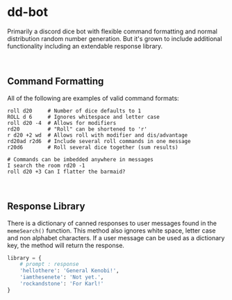 # dd-bot

Primarily a discord dice bot with flexible command formatting and normal
distribution random number generation. But it's grown to include
additional functionality including an extendable response library.

<br/>

## Command Formatting

All of the following are examples of valid command formats:
```
roll d20     # Number of dice defaults to 1
ROLL d 6     # Ignores whitespace and letter case
roll d20 -4  # Allows for modifiers
rd20         # "Roll" can be shortened to 'r'
r d20 +2 wd  # Allows roll with modifier and dis/advantage
rd20ad r2d6  # Include several roll commands in one message
r20d6        # Roll several dice together (sum results)

# Commands can be imbedded anywhere in messages
I search the room rd20 -1
roll d20 +3 Can I flatter the barmaid?
```

<br/>

## Response Library

There is a dictionary of canned responses to user messages found in the
```memeSearch()``` function. This method also ignores white space, letter
case and non alphabet characters. If a user message can be used as a
dictionary key, the method will return the response. 
```Python
library = {
    # prompt : response
    'hellothere': 'General Kenobi!',
    'iamthesenete': 'Not yet.',
    'rockandstone': 'For Karl!'
}
```
